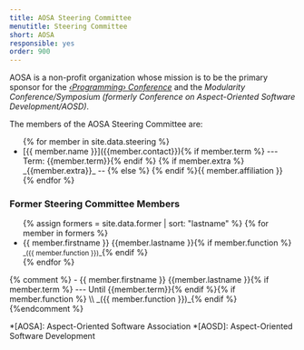 ```yaml
---
title: AOSA Steering Committee
menutitle: Steering Committee
short: AOSA
responsible: yes
order: 900
---
```


AOSA is a non-profit organization whose mission is to be the primary sponsor for the 
_[‹Programming› Conference](http://programming-conference.org)_ and the _Modularity Conference/Symposium (formerly Conference on Aspect-Oriented Software Development/AOSD)_.

The members of the AOSA Steering Committee are:

<ul>
{% for member in site.data.steering %}
   <li markdown="span">
      [{{ member.name }}]({{member.contact}}){% if member.term %}
       --- Term: {{member.term}}{% endif %}  {% if member.extra %}
       _{{member.extra}}_  --  {% else %}  
       {% endif %}{{ member.affiliation }}
   </li>
{% endfor %}
</ul>

### Former Steering Committee Members

<ul>
{% assign formers =  site.data.former | sort: "lastname" %}
{% for member in formers %}
  <li markdown="span">{{ member.firstname }} {{member.lastname }}{% if member.function %} <small>_({{ member.function }})_</small>{% endif %}</li>
{% endfor %}
</ul>
{% comment %}
  - {{ member.firstname }} {{member.lastname }}{% if member.term %} --- Until {{member.term}}{% endif %}{% if member.function %}  \\
    _({{ member.function }})_{% endif %}
{%endcomment %}


*[AOSA]: Aspect-Oriented Software Association
*[AOSD]: Aspect-Oriented Software Development
